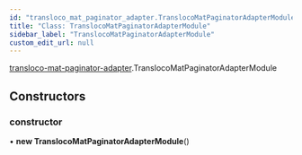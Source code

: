 ```yaml
---
id: "transloco_mat_paginator_adapter.TranslocoMatPaginatorAdapterModule"
title: "Class: TranslocoMatPaginatorAdapterModule"
sidebar_label: "TranslocoMatPaginatorAdapterModule"
custom_edit_url: null
---
```


[transloco-mat-paginator-adapter](../modules/transloco_mat_paginator_adapter).TranslocoMatPaginatorAdapterModule

## Constructors

### constructor

• **new TranslocoMatPaginatorAdapterModule**()
